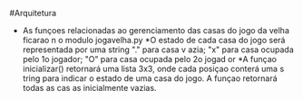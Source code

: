 #Arquitetura
* As funçoes relacionadas ao gerenciamento das casas do  jogo da velha ficarao n
o modulo jogavelha.py
*O estado de cada casa do jogo será representada por uma string "." para  casa v
azia; "x" para casa ocupada pelo 1o jogador; "O" para casa ocupada pelo 2o jogad
or
*A funçao inicializar() retornará uma lista 3x3, onde cada posiçao conterá uma s
tring para indicar o estado de uma casa do jogo. A funçao retornará todas as cas
as inicialmente vazias.
